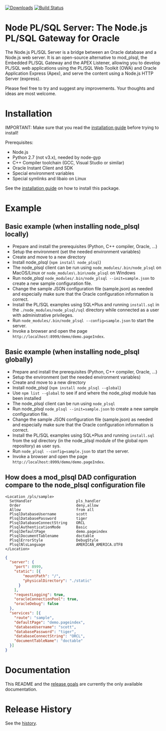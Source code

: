 [![Downloads][downloads-image]][npm-url] [![Build Status][travis-image]][travis-url]

# Node PL/SQL Server: The Node.js PL/SQL Gateway for Oracle
The Node.js PL/SQL Server is a bridge between an Oracle database and a Node.js web server.
It is an open-source alternative to mod_plsql, the Embedded PL/SQL Gateway and the APEX Listener,
allowing you to develop PL/SQL web applications using the PL/SQL Web Toolkit (OWA) and Oracle Application Express (Apex),
and serve the content using a Node.js HTTP Server (express).

Please feel free to try and suggest any improvements. Your thoughts and ideas are most welcome.

# Installation

IMPORTANT: Make sure that you read the [installation guide](https://github.com/doberkofler/node_plsql/blob/master/INSTALL.md) before trying to install!

Prerequisites:
* Node.js
* Python 2.7 (not v3.x), needed by node-gyp
* C++ Compiler toolchain (GCC, Visual Studio or similar)
* Oracle Instant Client and SDK
* Special environment variables
* Special symlinks and libaio on Linux

See the [installation guide](https://github.com/doberkofler/node_plsql/blob/master/INSTALL.md) on how to install this package.

# Example

## Basic example (when installing node_plsql locally)
* Prepare and install the prerequisites (Python, C++ compiler, Oracle, ...)
* Setup the environment (set the needed environment variables)
* Create and move to a new directory
* Install node_plsql (`npm install node_plsql`)
* The node_plsql client can be run using `node_modules/.bin/node_plsql` on MacOS/Linux or `node_modules\.bin\node_plsql` on Windows
* Run node_plsql `node_modules/.bin/node_plsql --init=sample.json` to create a new sample configuration file.
* Change the sample JSON configuration file (sample.json) as needed and especially make sure that the Oracle configuration information is correct.
* Install the PL/SQL examples using SQL*Plus and running `install.sql` in the `./node_modules/node_plsql/sql` directory while connected as a user with administrative privileges.
* Run `node_modules/.bin/node_plsql --config=sample.json` to start the server.
* Invoke a browser and open the page `http://localhost:8999/demo/demo.pageIndex`.

## Basic example (when installing node_plsql globally)
* Prepare and install the prerequisites (Python, C++ compiler, Oracle, ...)
* Setup the environment (set the needed environment variables)
* Create and move to a new directory
* Install node_plsql (`npm install node_plsql --global`)
* Use `npm list --global` to see if and where the node_plsql module has been installed
* The node_plsql client can be run using `node_plsql`
* Run node_plsql `node_plsql --init=sample.json` to create a new sample configuration file.
* Change the sample JSON configuration file (sample.json) as needed and especially make sure that the Oracle configuration information is correct.
* Install the PL/SQL examples using SQL*Plus and running `install.sql` from the sql directory (in the node_plsql module of the global npm repository) as user sys.
* Run `node_plsql --config=sample.json` to start the server.
* Invoke a browser and open the page `http://localhost:8999/demo/demo.pageIndex`.

## How does a mod_plsql DAD configuration compare to the node_plsql configuration file

```
<Location /pls/sample>
  SetHandler                    pls_handler
  Order                         deny,allow
  Allow                         from all
  PlsqlDatabaseUsername         scott
  PlsqlDatabasePassword         tiger
  PlsqlDatabaseConnectString    ORCL
  PlsqlAuthenticationMode       Basic
  PlsqlDefaultPage              demo.pageindex
  PlsqlDocumentTablename        doctable
  PlsqlErrorStyle               DebugStyle
  PlsqlNlsLanguage              AMERICAN_AMERICA.UTF8
</Location>
```

```json
{
  "server": {
    "port": 8999,
    "static": [{
        "mountPath": "/",
        "physicalDirectory": "./static"
      }
    ],
    "requestLogging": true,
    "oracleConnectionPool": true,
    "oracleDebug": false
  },
  "services": [{
    "route": "sample",
    "defaultPage": "demo.pageindex",
    "databaseUsername": "scott",
    "databasePassword": "tiger",
    "databaseConnectString": "ORCL",
    "documentTableName": "doctable"
  }]
}
```

# Documentation
This README and the [release goals](https://github.com/doberkofler/node_plsql/blob/master/RELEASE-GOALS.md) are currently the only available documentation.

# Release History
See the [history](https://github.com/doberkofler/node_plsql/blob/master/HISTORY.md).

[downloads-image]: http://img.shields.io/npm/dm/node_plsql.svg
[npm-url]: https://npmjs.org/package/node_plsql

[travis-url]: http://travis-ci.org/doberkofler/node_plsql
[travis-image]: https://travis-ci.org/doberkofler/node_plsql.svg?branch=master

[coveralls-url]: https://coveralls.io/r/doberkofler/node_plsql
[coveralls-image]: http://img.shields.io/coveralls/doberkofler/node_plsql/master.svg
